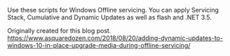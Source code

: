 Use these scripts for Windows Offline servicing. You can apply Servicing Stack, Cumulative and Dynamic Updates as well as flash and .NET 3.5.

Originally created for this blog post. https://www.asquaredozen.com/2018/08/20/adding-dynamic-updates-to-windows-10-in-place-upgrade-media-during-offline-servicing/
